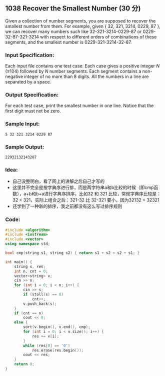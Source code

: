 ##  **1038 Recover the Smallest Number (30 分)** 

Given a collection of number segments, you are supposed to recover the smallest number from them. For example, given { 32, 321, 3214, 0229, 87 }, we can recover many numbers such like 32-321-3214-0229-87 or 0229-32-87-321-3214 with respect to different orders of combinations of these segments, and the smallest number is 0229-321-3214-32-87.

### Input Specification:

Each input file contains one test case. Each case gives a positive integer *N* (≤104) followed by *N* number segments. Each segment contains a non-negative integer of no more than 8 digits. All the numbers in a line are separated by a space.

### Output Specification:

For each test case, print the smallest number in one line. Notice that the first digit must not be zero.

### Sample Input:

```in
5 32 321 3214 0229 87
```

### Sample Output:

```out
22932132143287
```

### Idea:

- 自己没整明白，看了网上的讲解之后自己才写的
- 这里并不完全是按字典序进行排，而是两字符串a和b比较的时候（即cmp函数），a+b和b+a进行字典序排序，比如32 和 321 比较，常规字典序比较是：32 < 321，实际上组合之后：321-32 比 32-321 要小，因为32132 < 32321
- 还学到了一种新的排序，我之前都没有这么写过排序规则

### Code:

```c++
#include <algorithm>
#include <iostream>
#include <vector>
using namespace std;

bool cmp(string s1, string s2) { return s1 + s2 < s2 + s1; }

int main() {
    string s, res;
    int n, cnt = 0;
    vector<string> v;
    cin >> n;
    for (int i = 0; i < n; i++) {
        cin >> s;
        if (stoll(s) == 0)
            cnt++;
        v.push_back(s);
    }
    if (cnt == n)
        cout << 0;
    else {
        sort(v.begin(), v.end(), cmp);
        for (int i = 0; i < v.size(); i++) {
            res += v[i];
        }
        while (res[0] == '0')
            res.erase(res.begin());
        cout << res;
    }
    return 0;
}
```

